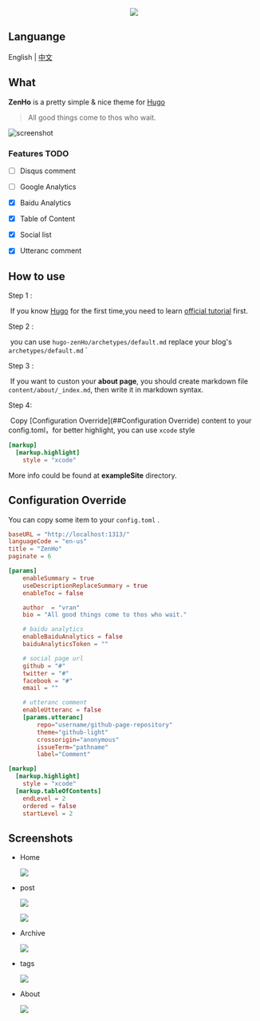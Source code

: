 

<p align="center">
    <img src="release/img/logo.jpg">
</p>

## Languange

English | [中文](README_ZH.md)



## What

**ZenHo** is a pretty simple & nice theme for [Hugo](https://gohugo.io/)

> All good things come to thos who wait.



![screenshot](images/screenshot.png)



### Features TODO

- [ ] Disqus comment
- [ ] Google Analytics
- [x] Baidu Analytics
- [x] Table of Content
- [x] Social  list
- [x] Utteranc comment



## How to use

Step 1 : 

​	If you know  [Hugo](https://gohugo.io/) for the first time,you need to learn  [official tutorial](https://gohugo.io/getting-started/quick-start/) first.

Step 2 : 

​	you can use  `hugo-zenHo/archetypes/default.md`  replace your blog's `archetypes/default.md` `

Step 3 :  

​	If you want to custon your **about page**, you should create markdown file `content/about/_index.md`, then write it in markdown syntax.

Step 4:

​	Copy [Configuration Override](##Configuration Override) content to your config.toml，for better highlight, you can use `xcode` style

```toml	
[markup]
  [markup.highlight]
    style = "xcode"
```



More info could be found at **exampleSite** directory.



## Configuration Override

You can copy some item to your `config.toml` .

```toml
baseURL = "http://localhost:1313/"
languageCode = "en-us"
title = "ZenHo"
paginate = 6

[params]
    enableSummary = true
    useDescriptionReplaceSummary = true
    enableToc = false

    author  = "vran"
    bio = "All good things come to thos who wait."

    # baidu analytics
    enableBaiduAnalytics = false
    baiduAnalyticsToken = ""

    # social page url
    github = "#"
    twitter = "#"
    facebook = "#"
    email = ""

    # utteranc comment
    enableUtteranc = false
    [params.utteranc]
        repo="username/github-page-repository"
        theme="github-light"
        crossorigin="anonymous"
        issueTerm="pathname"
        label="Comment"

[markup]
  [markup.highlight]
    style = "xcode"
  [markup.tableOfContents]
    endLevel = 2
    ordered = false
    startLevel = 2
```



## Screenshots

- Home

  ![](release/img/home.png)



- post

  ![](release/img/post.png)

  

  ![](release/img/content-2.jpg)





- Archive

  ![](release/img/archive.jpg)

- tags

  ![](release/img/tags.jpg)



- About

  ![](release/img/about.png)
